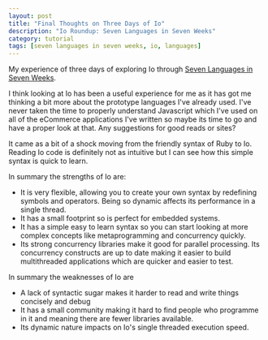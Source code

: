 ```yaml
---
layout: post
title: "Final Thoughts on Three Days of Io"
description: "Io Roundup: Seven Languages in Seven Weeks"
category: tutorial 
tags: [seven languages in seven weeks, io, languages]
---
```


My experience of  three days of exploring Io through <a href="http://pragprog.com/book/btlang/seven-languages-in-seven-weeks" target="_blank">Seven Languages in Seven Weeks</a>. 

I think looking at Io has been a useful experience for me as it has got me thinking a bit more about the prototype languages I've already used. I've never taken the time to properly understand Javascript which I've used on all of the eCommerce applications I've written so maybe its time to go and have a proper look at that. Any suggestions for good reads or sites? 

It came as a bit of a shock moving from the friendly syntax of Ruby to Io. Reading Io code is definitely not as intuitive but I can see how this simple syntax is quick to learn. 

In summary the strengths of Io are: 

+ It is very flexible, allowing you to create your own syntax by redefining symbols and operators. Being so dynamic affects its performance in a single thread.  
+ It has a small footprint so is perfect for embedded systems. 
+ It has a simple easy to learn syntax so you can start looking at more complex concepts like metaprogramming and concurrency quickly. 
+ Its strong concurrency libraries make it good for parallel processing. Its concurrency constructs are up to date making it easier to build multithreaded applications which are quicker and easier to test. 

In summary the weaknesses of Io are

+ A lack of syntactic sugar makes it harder to read and write things concisely and debug 
+ It has a small community making it hard to find people who programme in it and meaning there are fewer libraries available. 
+ Its dynamic nature impacts on Io's single threaded execution speed. 
